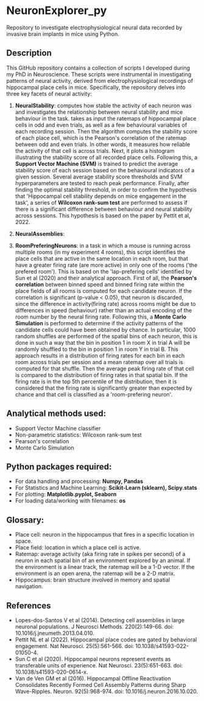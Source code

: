 # NeuronExplorer_py
Repository to investigate electrophysiological neural data recorded by invasive brain implants in mice using Python. 

## Description 
This GitHub repository contains a collection of scripts I developed during my PhD in Neuroscience. These scripts were instrumental in investigating patterns of neural activity, derived from electrophysiological recordings of hippocampal place cells in mice. Specifically, the repository delves into three key facets of neural activity:

1. **NeuralStability**: computes how stable the activity of each neuron was and investigates the relationship between neural stability and mice behaviour in the task. takes as input the ratemaps of hippocampal place cells in odd and even trials, as well as a few behavioural variables of each recording session. Then the algorithm computes the stability score of each place cell, which is the Pearson's correlation of the ratemap between odd and even trials. In other words, it measures how reliable the activity of that cell is across trials. Next, it plots a histogram illustrating the stability score of all recorded place cells. Following this, a **Support Vector Machine (SVM)** is trained to predict the average stability score of each session based on the behavioural indicators of a given session. Several average stability score thresholds and SVM hyperparameters are tested to reach peak performance. Finally, after finding the optimal stability threshold, in order to confirm the hypothesis that 'Hippocampal cell stability depends on mice engagement in the task', a series of **Wilcoxon rank-sum test** are performed to assess if there is a significant difference between behaviour and neural stability across sessions. This hypothesis is based on the paper by Pettit et al, 2022. 

2. **NeuralAssemblies**:
   
3. **RoomPreferingNeurons**: in a task in which a mouse is running across multiple rooms (in my experiment 4 rooms), this script identifies the place cells that are active in the same location in each room, but that have a greater firing rate (are more active) in only one of the rooms ('the prefered room'). This is based on the 'lap-prefering cells' identified by Sun et al (2020) and their analytical approach. First of all, the **Pearson's correlation** between binned speed and binned firing rate within the place fields of all rooms is computed for each candidate neuron. If the correlation is significant (p-value < 0.05), that neuron is discarded, since the difference in activity(firing rate) across rooms might be due to differences in speed (behaviour) rather than an actual encoding of the room number by the neural firing rate. Following this, a **Monte Carlo Simulation** is performed to determine if the activity patterns of the candidate cells could have been obtained by chance. In particular, 1000 random shuffles are performed of the spatial bins of each neuron, this is done in such a way that the bin in position 1 in room X in trial A will be randomly shuffled to the bin in position 1 in room Y in trial B. This approach results in a distribution of firing rates for each bin in each room across trials per session and a mean ratemap over all trials is computed for that shuffle. Then the average peak firing rate of that cell is compared to the distribution of firing rates in that spatial bin. If the firing rate is in the top 5th percentile of the distribution, then it is considered that the firing rate is significantly greater than expected by chance and that cell is classified as a 'room-prefering neuron'. 

## Analytical methods used: 

- Support Vector Machine classifier
- Non-parametric statistics: Wilcoxon rank-sum test
- Pearson's correlation
- Monte Carlo Simulation

## Python packages required: 

- For data handling and processing: **Numpy, Pandas**
- For Statistics and Machine Learning: **Scikit-Learn (sklearn), Scipy.stats**
- For plotting: **Matplotlib.pyplot, Seaborn**
- For loading data/working with filenames: **os**
  
## Glossary: 

- Place cell: neuron in the hippocampus that fires in a specific location in space.
- Place field: location in which a place cell is active. 
- Ratemap: average activity (aka firing rate in spikes per second) of a neuron in each spatial bin of an environment explored by an animal. If the environment is a linear track, the ratemap will be a 1-D vector. If the environment is an open arena, the ratemap will be a 2-D matrix.
- Hippocampus: brain structure involved in memory and spatial navigation. 
  
## References

- Lopes-dos-Santos V et al (2014). Detecting cell assemblies in large neuronal populations. J Neurosci Methods. 220(2):149-66. doi: 10.1016/j.jneumeth.2013.04.010. 
- Pettit NL et al (2022). Hippocampal place codes are gated by behavioral engagement. Nat Neurosci. 25(5):561-566. doi: 10.1038/s41593-022-01050-4.
- Sun C et al (2020). Hippocampal neurons represent events as transferable units of experience. Nat Neurosci. 23(5):651-663. doi: 10.1038/s41593-020-0614-x.
- Van de Ven GM et al (2016). Hippocampal Offline Reactivation Consolidates Recently Formed Cell Assembly Patterns during Sharp Wave-Ripples. Neuron. 92(5):968-974. doi: 10.1016/j.neuron.2016.10.020.


